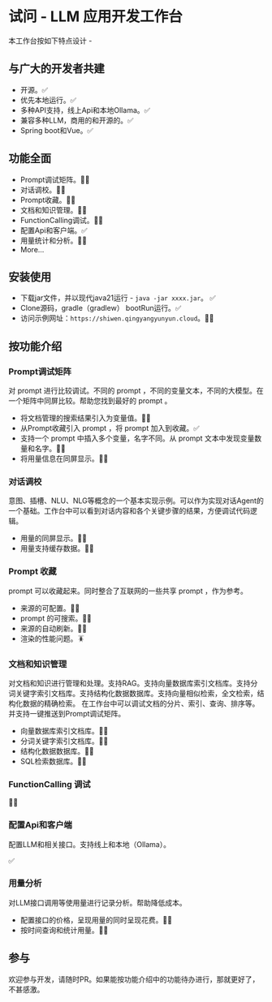 # 试问 - LLM 应用开发工作台

本工作台按如下特点设计 - 

## 与广大的开发者共建
 - 开源。✅
 - 优先本地运行。✅
 - 多种API支持，线上Api和本地Ollama。✅
 - 兼容多种LLM，商用的和开源的。✅
 - Spring boot和Vue。✅

## 功能全面
 - Prompt调试矩阵。👷🏻‍
 - 对话调校。👷🏻
 - Prompt收藏。👷🏻
 - 文档和知识管理。👷🏻
 - FunctionCalling调试。🤰🏻
 - 配置Api和客户端。✅
 - 用量统计和分析。👷🏻
 - More...

## 安装使用
- 下载jar文件，并以现代java21运行 - `java -jar xxxx.jar`。 ✅
- Clone源码，gradle（gradlew） bootRun运行。✅
- 访问示例网址：`https://shiwen.qingyangyunyun.cloud`。👷🏻

## 按功能介绍

### Prompt调试矩阵

对 prompt 进行比较调试。不同的 prompt ，不同的变量文本，不同的大模型。在一个矩阵中同屏比较。帮助您找到最好的 prompt 。


- 将文档管理的搜索结果引入为变量值。🤰🏻
- 从Prompt收藏引入 prompt ，将 prompt 加入到收藏。✅
- 支持一个 prompt 中插入多个变量，名字不同。从 prompt 文本中发现变量数量和名字。🤰🏻
- 将用量信息在同屏显示。🤰🏻
### 对话调校

意图、插槽、NLU、NLG等概念的一个基本实现示例。可以作为实现对话Agent的一个基础。工作台中可以看到对话内容和各个关键步骤的结果，方便调试代码逻辑。

- 用量的同屏显示。🤰🏻
- 用量支持缓存数据。🤰🏻
### Prompt 收藏

prompt 可以收藏起来。同时整合了互联网的一些共享 prompt ，作为参考。

- 来源的可配置。👷🏻
-  prompt 的可搜索。👷🏻
- 来源的自动刷新。🤰🏻
- 渲染的性能问题。🪳
### 文档和知识管理

对文档和知识进行管理和处理。支持RAG。支持向量数据库索引文档库。支持分词关键字索引文档库。支持结构化数据数据库。支持向量相似检索，全文检索，结构化数据的精确检索。
在工作台中可以调试文档的分片、索引、查询、排序等。并支持一键推送到Prompt调试矩阵。

- 向量数据库索引文档库。👷🏻
- 分词关键字索引文档库。👷🏻
- 结构化数据数据库。🤰🏻
- SQL检索数据库。👷🏻

### FunctionCalling 调试
🤰🏻
### 配置Api和客户端

配置LLM和相关接口。支持线上和本地（Ollama）。

✅
### 用量分析

对LLM接口调用等使用量进行记录分析。帮助降低成本。

- 配置接口的价格，呈现用量的同时呈现花费。🤰🏻
- 按时间查询和统计用量。🤰🏻

## 参与
欢迎参与开发，请随时PR。如果能按功能介绍中的功能待办进行，那就更好了，不甚感激。

